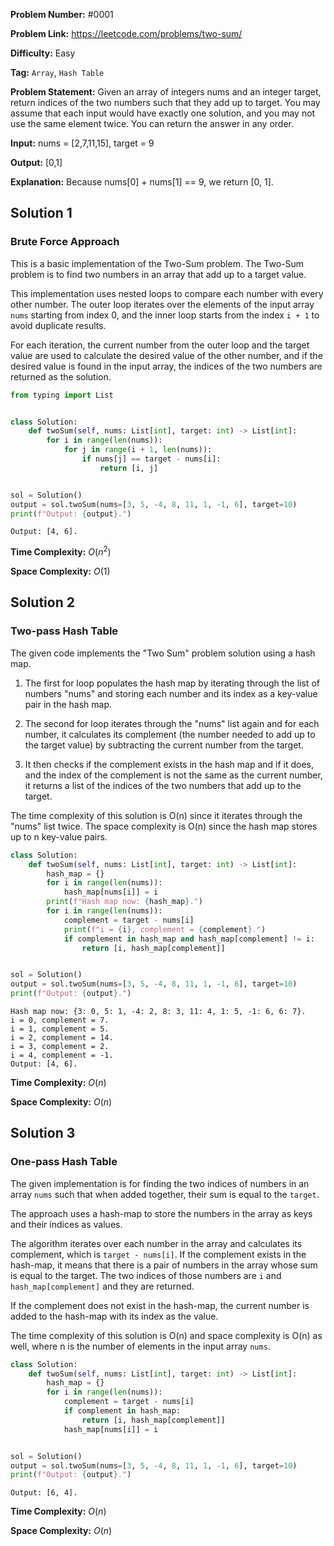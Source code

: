 **Problem Number:** #0001

**Problem Link:** https://leetcode.com/problems/two-sum/

**Difficulty:** Easy

**Tag:** `Array`, `Hash Table`

**Problem Statement:** Given an array of integers nums and an integer target, return indices of the two numbers such that they add up to target. You may assume that each input would have exactly one solution, and you may not use the same element twice. You can return the answer in any order.

**Input:** nums = [2,7,11,15], target = 9

**Output:** [0,1]

**Explanation:** Because nums[0] + nums[1] == 9, we return [0, 1].

## Solution 1
### Brute Force Approach
This is a basic implementation of the Two-Sum problem. The Two-Sum problem is to find two numbers in an array that add up to a target value.

This implementation uses nested loops to compare each number with every other number. The outer loop iterates over the elements of the input array `nums` starting from index 0, and the inner loop starts from the index `i + 1` to avoid duplicate results.

For each iteration, the current number from the outer loop and the target value are used to calculate the desired value of the other number, and if the desired value is found in the input array, the indices of the two numbers are returned as the solution.


```python
from typing import List


class Solution:
    def twoSum(self, nums: List[int], target: int) -> List[int]:
        for i in range(len(nums)):
            for j in range(i + 1, len(nums)):
                if nums[j] == target - nums[i]:
                    return [i, j]


sol = Solution()
output = sol.twoSum(nums=[3, 5, -4, 8, 11, 1, -1, 6], target=10)
print(f"Output: {output}.")
```

    Output: [4, 6].


**Time Complexity:** $O(n^2)$

**Space Complexity:** $O(1)$

## Solution 2
### Two-pass Hash Table
The given code implements the "Two Sum" problem solution using a hash map.

1. The first for loop populates the hash map by iterating through the list of numbers "nums" and storing each number and its index as a key-value pair in the hash map.

2. The second for loop iterates through the "nums" list again and for each number, it calculates its complement (the number needed to add up to the target value) by subtracting the current number from the target.

3. It then checks if the complement exists in the hash map and if it does, and the index of the complement is not the same as the current number, it returns a list of the indices of the two numbers that add up to the target.

The time complexity of this solution is O(n) since it iterates through the "nums" list twice. The space complexity is O(n) since the hash map stores up to n key-value pairs.


```python
class Solution:
    def twoSum(self, nums: List[int], target: int) -> List[int]:
        hash_map = {}
        for i in range(len(nums)):
            hash_map[nums[i]] = i
        print(f"Hash map now: {hash_map}.")
        for i in range(len(nums)):
            complement = target - nums[i]
            print(f"i = {i}, complement = {complement}.")
            if complement in hash_map and hash_map[complement] != i:
                return [i, hash_map[complement]]


sol = Solution()
output = sol.twoSum(nums=[3, 5, -4, 8, 11, 1, -1, 6], target=10)
print(f"Output: {output}.")
```

    Hash map now: {3: 0, 5: 1, -4: 2, 8: 3, 11: 4, 1: 5, -1: 6, 6: 7}.
    i = 0, complement = 7.
    i = 1, complement = 5.
    i = 2, complement = 14.
    i = 3, complement = 2.
    i = 4, complement = -1.
    Output: [4, 6].


**Time Complexity:** $O(n)$

**Space Complexity:** $O(n)$

## Solution 3
### One-pass Hash Table
The given implementation is for finding the two indices of numbers in an array `nums` such that when added together, their sum is equal to the `target`.

The approach uses a hash-map to store the numbers in the array as keys and their indices as values.

The algorithm iterates over each number in the array and calculates its complement, which is `target - nums[i]`. If the complement exists in the hash-map, it means that there is a pair of numbers in the array whose sum is equal to the target. The two indices of those numbers are `i` and `hash_map[complement]` and they are returned.

If the complement does not exist in the hash-map, the current number is added to the hash-map with its index as the value.

The time complexity of this solution is O(n) and space complexity is O(n) as well, where n is the number of elements in the input array `nums`.


```python
class Solution:
    def twoSum(self, nums: List[int], target: int) -> List[int]:
        hash_map = {}
        for i in range(len(nums)):
            complement = target - nums[i]
            if complement in hash_map:
                return [i, hash_map[complement]]
            hash_map[nums[i]] = i


sol = Solution()
output = sol.twoSum(nums=[3, 5, -4, 8, 11, 1, -1, 6], target=10)
print(f"Output: {output}.")
```

    Output: [6, 4].


**Time Complexity:** $O(n)$

**Space Complexity:** $O(n)$

